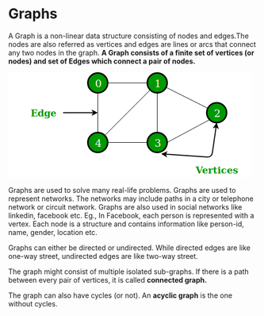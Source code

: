 # Graphs

A Graph is a non-linear data structure consisting of nodes and edges.The nodes are also referred as vertices and edges are lines or arcs that connect any two nodes in the graph. **A Graph consists of a finite set of vertices (or nodes) and set of Edges which connect a pair of nodes.**

![](<../../.gitbook/assets/image (2).png>)

Graphs are used to solve many real-life problems. Graphs are used to represent networks. The networks may include paths in a city or telephone network or circuit network. Graphs are also used in social networks like linkedin, facebook etc. Eg., In Facebook, each person is represented with a vertex. Each node is a structure and contains information like person-id, name, gender, location etc.

Graphs can either be directed or undirected. While directed edges are like one-way street, undirected edges are like two-way street.

The graph might consist of multiple isolated sub-graphs. If there is a path between every pair of vertices, it is called **connected graph.**

The graph can also have cycles (or not). An **acyclic graph** is the one without cycles.





